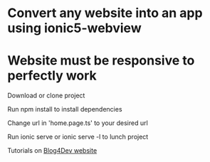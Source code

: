 # Convert any website into an app using ionic5-webview
# Website must be responsive to perfectly work

Download or clone project

Run npm install to install dependencies 

Change url in 'home.page.ts' to your desired url

Run ionic serve or ionic serve -l to lunch project

Tutorials on [Blog4Dev website](https://www.blog4dev.com/convert-website-into-an-app/)
